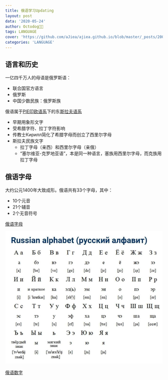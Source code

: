 ```yaml
---
title: 俄语学习Updating
layout: post
data: '2020-05-24'
author: Octodog🐙🐶
tags: LANGUAGE
cover: 'https://github.com/aJiea/ajiea.github.io/blob/master/_posts/200524/cover.PNG'
categories: 'LANGUAGE'
---
```


## 语言和历史

一亿四千万人的母语是俄罗斯语：
- 联合国官方语言
- 俄罗斯
- 中国少数民族：俄罗斯族

俄语属于[PIE印欧语系](https://jakubmarian.com/wp-content/uploads/2018/08/hundred-indo-european.jpg?ver3)下的东[斯拉夫语系](http://languagesoftheworld.info/wp-content/uploads/2014/07/Slavic_languages_chart.gif)
- 早期用象形文字
- 受希腊字符、拉丁字符影响
- 传教士Кирилл简化了希腊字母而创立了西里尔字母
- 斯拉夫民族文字
	- 拉丁字母（亲西）和西里尔字母（亲俄）
	- “塞尔维亚-克罗地亚语”，本是同一种语言，塞族用西里尔字母，而克族用拉丁字母

## 俄语字母

大约公元1400年大致成形。俄语共有33个字母，其中：
- 10个元音
- 21个辅音
- 2个无音符号

[俄语字母](http://eoto.blogs.tamk.fi/files/2015/11/alphabet-russe-russe.jpg)

![image](/assets/image/200524/alphabet.jpg)

[俄语数字](http://rusmaster.fr/lecon1.php)


